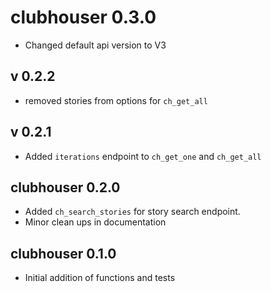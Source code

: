# clubhouser 0.3.0

* Changed default api version to V3

## v 0.2.2

* removed stories from options for `ch_get_all`

## v 0.2.1

* Added `iterations` endpoint to `ch_get_one` and `ch_get_all`

## clubhouser 0.2.0

* Added `ch_search_stories` for story search endpoint. 
* Minor clean ups in documentation

## clubhouser 0.1.0

* Initial addition of functions and tests
